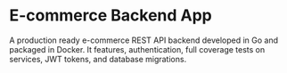 # E-commerce Backend App

A production ready e-commerce REST API backend developed in Go and packaged in Docker. It features, authentication, full coverage tests on services, JWT tokens, and database migrations.
